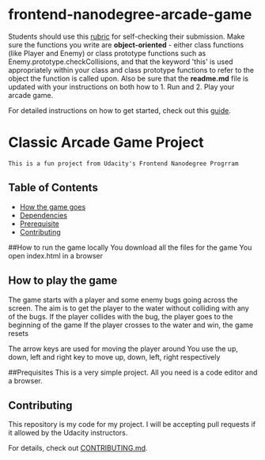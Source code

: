 frontend-nanodegree-arcade-game
===============================

Students should use this [rubric](https://review.udacity.com/#!/projects/2696458597/rubric) for self-checking their submission. Make sure the functions you write are **object-oriented** - either class functions (like Player and Enemy) or class prototype functions such as Enemy.prototype.checkCollisions, and that the keyword 'this' is used appropriately within your class and class prototype functions to refer to the object the function is called upon. Also be sure that the **readme.md** file is updated with your instructions on both how to 1. Run and 2. Play your arcade game.

For detailed instructions on how to get started, check out this [guide](https://docs.google.com/document/d/1v01aScPjSWCCWQLIpFqvg3-vXLH2e8_SZQKC8jNO0Dc/pub?embedded=true).


# Classic Arcade Game Project

    This is a fun project from Udacity's Frontend Nanodegree Progrram
## Table of Contents

* [How the game goes](#instructions)
* [Dependencies](#libraries)
* [Prerequisite](#prerequisite)
* [Contributing](#contributing)

##How to run the game locally
You download all the files for the game 
You open index.html in a browser

## How to play the game
The game starts with a player and some enemy bugs going across the screen.
The aim is to get the player to the water without colliding with any of the bugs.
If the player collides with the bug, the player goes to the beginning of the game
If the player crosses to the water and win, the game resets

The arrow keys are used for moving the player around
You use the up, down, left and right key to move up, down, left, right respectively

##Prequisites
This is a very simple project. All you need is a code editor and a browser.

## Contributing

This repository is my code for my project. I will be accepting pull requests if it allowed by the Udacity instructors.



For details, check out [CONTRIBUTING.md](CONTRIBUTING.md).